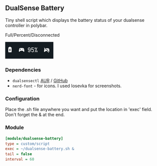 ## DualSense Battery

Tiny shell script which displays the battery status of your dualsense controller in polybar.  

Full/Percent/Disconnected

![screenshots](screenshots/screens.png)

### Dependencies
- `dualsensectl` [AUR](https://aur.archlinux.org/packages/dualsensectl-git) / [GitHub](https://github.com/nowrep/dualsensectl)
- `nerd-font` - for icons. I used Iosevka for screenshots.

### Configuration
Place the .sh file anywhere you want and put the location in 'exec' field.  
Don't forget the & at the end.


### Module
```ini
[module/dualsense-battery]
type = custom/script
exec = ~/dualsense-battery.sh &
tail = false
interval = 60
```
